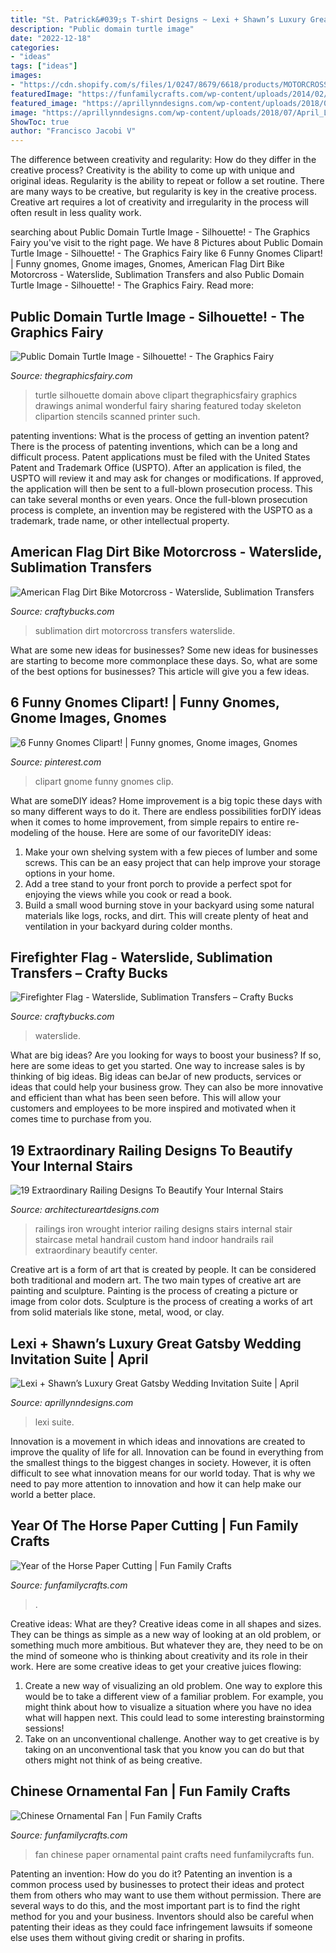 ```yaml
---
title: "St. Patrick&#039;s T-shirt Designs ~ Lexi + Shawn’s Luxury Great Gatsby Wedding Invitation Suite"
description: "Public domain turtle image"
date: "2022-12-18"
categories:
- "ideas"
tags: ["ideas"]
images:
- "https://cdn.shopify.com/s/files/1/0247/8679/6618/products/MOTORCROSS-FLAG-WC_1200x1200.jpg?v=1585083290"
featuredImage: "https://funfamilycrafts.com/wp-content/uploads/2014/02/fan-7.jpg"
featured_image: "https://aprillynndesigns.com/wp-content/uploads/2018/07/April_Lynn_Designs_Gatsby_Art_Deco_Gold_Foil_Black_Monogram_Wedding_Invitations_Bourne_Mansion_New_York_Long_Island_Wedding7.jpg"
image: "https://aprillynndesigns.com/wp-content/uploads/2018/07/April_Lynn_Designs_Gatsby_Art_Deco_Gold_Foil_Black_Monogram_Wedding_Invitations_Bourne_Mansion_New_York_Long_Island_Wedding7.jpg"
ShowToc: true
author: "Francisco Jacobi V"
---
```



The difference between creativity and regularity: How do they differ in the creative process?
Creativity is the ability to come up with unique and original ideas. Regularity is the ability to repeat or follow a set routine. There are many ways to be creative, but regularity is key in the creative process. Creative art requires a lot of creativity and irregularity in the process will often result in less quality work.

	

		
searching about Public Domain Turtle Image - Silhouette! - The Graphics Fairy you've visit to the right page. We have 8 Pictures about Public Domain Turtle Image - Silhouette! - The Graphics Fairy like 6 Funny Gnomes Clipart! | Funny gnomes, Gnome images, Gnomes, American Flag Dirt Bike Motorcross - Waterslide, Sublimation Transfers and also Public Domain Turtle Image - Silhouette! - The Graphics Fairy. Read more:
		
    
## Public Domain Turtle Image - Silhouette! - The Graphics Fairy

<img loading=lazy src="https://thegraphicsfairy.com/wp-content/uploads/2015/02/Public-Domain-Turtle-Image-GraphicsFairy.jpg" onerror="this.onerror=null;this.src='https://tse4.mm.bing.net/th?id=OIP.xpAfkq_XOOoAUNBQqbSPXwHaKr&amp;pid=15.1';" alt="Public Domain Turtle Image - Silhouette! - The Graphics Fairy">

_Source: thegraphicsfairy.com_

>turtle silhouette domain above clipart thegraphicsfairy graphics drawings animal wonderful fairy sharing featured today skeleton clipartion stencils scanned printer such. 

	

patenting inventions: What is the process of getting an invention patent?
There is the process of patenting inventions, which can be a long and difficult process. Patent applications must be filed with the United States Patent and Trademark Office (USPTO). After an application is filed, the USPTO will review it and may ask for changes or modifications. If approved, the application will then be sent to a full-blown prosecution process. This can take several months or even years. Once the full-blown prosecution process is complete, an invention may be registered with the USPTO as a trademark, trade name, or other intellectual property.

    
## American Flag Dirt Bike Motorcross - Waterslide, Sublimation Transfers

<img loading=lazy src="https://cdn.shopify.com/s/files/1/0247/8679/6618/products/MOTORCROSS-FLAG-WC_1200x1200.jpg?v=1585083290" onerror="this.onerror=null;this.src='https://tse4.mm.bing.net/th?id=OIP.m1NaYjwoBR-xmygWkP4MrAHaFu&amp;pid=15.1';" alt="American Flag Dirt Bike Motorcross - Waterslide, Sublimation Transfers">

_Source: craftybucks.com_

>sublimation dirt motorcross transfers waterslide. 

	

What are some new ideas for businesses?
Some new ideas for businesses are starting to become more commonplace these days.  So, what are some of the best options for businesses? This article will give you a few ideas.

    
## 6 Funny Gnomes Clipart! | Funny Gnomes, Gnome Images, Gnomes

<img loading=lazy src="https://i.pinimg.com/736x/48/ac/31/48ac31f602ee30c82f722b526c643473.jpg" onerror="this.onerror=null;this.src='https://tse1.mm.bing.net/th?id=OIP.HEh6MRaerI_AdiWGlS85xgAAAA&amp;pid=15.1';" alt="6 Funny Gnomes Clipart! | Funny gnomes, Gnome images, Gnomes">

_Source: pinterest.com_

>clipart gnome funny gnomes clip. 

	

What are someDIY ideas?
Home improvement is a big topic these days with so many different ways to do it. There are endless possibilities forDIY ideas when it comes to home improvement, from simple repairs to entire re-modeling of the house. Here are some of our favoriteDIY ideas:
1. Make your own shelving system with a few pieces of lumber and some screws. This can be an easy project that can help improve your storage options in your home.
2. Add a tree stand to your front porch to provide a perfect spot for enjoying the views while you cook or read a book.
3. Build a small wood burning stove in your backyard using some natural materials like logs, rocks, and dirt. This will create plenty of heat and ventilation in your backyard during colder months. 

    
## Firefighter Flag - Waterslide, Sublimation Transfers – Crafty Bucks

<img loading=lazy src="https://cdn.shopify.com/s/files/1/0247/8679/6618/products/FIREFIGHTER-FLAG-FACEBODY_1200x1200.jpg?v=1585083484" onerror="this.onerror=null;this.src='https://tse4.mm.bing.net/th?id=OIP.3Kb4f09vPiTxs8yJwRPoGQHaFu&amp;pid=15.1';" alt="Firefighter Flag - Waterslide, Sublimation Transfers – Crafty Bucks">

_Source: craftybucks.com_

>waterslide. 

	

What are big ideas?
Are you looking for ways to boost your business? If so, here are some ideas to get you started. 
One way to increase sales is by thinking of big ideas. Big ideas can beJar of new products, services or ideas that could help your business grow. They can also be more innovative and efficient than what has been seen before. This will allow your customers and employees to be more inspired and motivated when it comes time to purchase from you.

    
## 19 Extraordinary Railing Designs To Beautify Your Internal Stairs

<img loading=lazy src="https://www.architectureartdesigns.com/wp-content/uploads/2016/10/1-10-630x475.jpg" onerror="this.onerror=null;this.src='https://tse2.mm.bing.net/th?id=OIP.YAK4NpLwVh1cEWd9GPUehAHaFl&amp;pid=15.1';" alt="19 Extraordinary Railing Designs To Beautify Your Internal Stairs">

_Source: architectureartdesigns.com_

>railings iron wrought interior railing designs stairs internal stair staircase metal handrail custom hand indoor handrails rail extraordinary beautify center. 

	

Creative art is a form of art that is created by people. It can be considered both traditional and modern art. The two main types of creative art are painting and sculpture. Painting is the process of creating a picture or image from color dots. Sculpture is the process of creating a works of art from solid materials like stone, metal, wood, or clay.

    
## Lexi + Shawn’s Luxury Great Gatsby Wedding Invitation Suite | April

<img loading=lazy src="https://aprillynndesigns.com/wp-content/uploads/2018/07/April_Lynn_Designs_Gatsby_Art_Deco_Gold_Foil_Black_Monogram_Wedding_Invitations_Bourne_Mansion_New_York_Long_Island_Wedding7.jpg" onerror="this.onerror=null;this.src='https://tse4.mm.bing.net/th?id=OIP.czya3PW9c6tlxmA-TnYktQHaKm&amp;pid=15.1';" alt="Lexi + Shawn’s Luxury Great Gatsby Wedding Invitation Suite | April">

_Source: aprillynndesigns.com_

>lexi suite. 

	

Innovation is a movement in which ideas and innovations are created to improve the quality of life for all. Innovation can be found in everything from the smallest things to the biggest changes in society. However, it is often difficult to see what innovation means for our world today. That is why we need to pay more attention to innovation and how it can help make our world a better place.

    
## Year Of The Horse Paper Cutting | Fun Family Crafts

<img loading=lazy src="https://funfamilycrafts.com/wp-content/uploads/2014/02/Year-of-the-Horse-Paper-Cutting.jpg" onerror="this.onerror=null;this.src='https://tse4.mm.bing.net/th?id=OIP.IYoY93SBJE28dlapbVpKOAHaLW&amp;pid=15.1';" alt="Year of the Horse Paper Cutting | Fun Family Crafts">

_Source: funfamilycrafts.com_

>. 

	

Creative ideas: What are they?
Creative ideas come in all shapes and sizes. They can be things as simple as a new way of looking at an old problem, or something much more ambitious. But whatever they are, they need to be on the mind of someone who is thinking about creativity and its role in their work. Here are some creative ideas to get your creative juices flowing: 
1) Create a new way of visualizing an old problem. One way to explore this would be to take a different view of a familiar problem. For example, you might think about how to visualize a situation where you have no idea what will happen next. This could lead to some interesting brainstorming sessions! 
2) Take on an unconventional challenge. Another way to get creative is by taking on an unconventional task that you know you can do but that others might not think of as being creative.

    
## Chinese Ornamental Fan | Fun Family Crafts

<img loading=lazy src="https://funfamilycrafts.com/wp-content/uploads/2014/02/fan-7.jpg" onerror="this.onerror=null;this.src='https://tse3.mm.bing.net/th?id=OIP.Z7FwxPqWzvWg4H3gaH3T1AHaFc&amp;pid=15.1';" alt="Chinese Ornamental Fan | Fun Family Crafts">

_Source: funfamilycrafts.com_

>fan chinese paper ornamental paint crafts need funfamilycrafts fun. 

	

Patenting an invention: How do you do it?
Patenting an invention is a common process used by businesses to protect their ideas and protect them from others who may want to use them without permission. There are several ways to do this, and the most important part is to find the right method for you and your business. Inventors should also be careful when patenting their ideas as they could face infringement lawsuits if someone else uses them without giving credit or sharing in profits.

